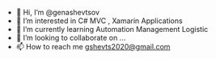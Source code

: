 - 👋 Hi, I’m @genashevtsov
- 👀 I’m interested in C# MVC , Xamarin Applications
- 🌱 I’m currently learning Automation Management Logistic
- 💞️ I’m looking to collaborate on ...
- 📫 How to reach me gshevts2020@gmail.com

<!---
genashevtsov/genashevtsov is a ✨ special ✨ repository because its `README.md` (this file) appears on your GitHub profile.
You can click the Preview link to take a look at your changes.
--->
